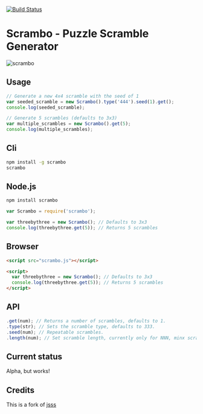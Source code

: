 [![Build Status](https://travis-ci.org/nickcolley/scrambo.svg?branch=master)](https://travis-ci.org/nickcolley/scrambo)
# Scrambo - Puzzle Scramble Generator
![scrambo](http://rawgithub.com/nickcolley/scrambo/master/scrambo.svg)

## Usage
```javascript
// Generate a new 4x4 scramble with the seed of 1
var seeded_scramble = new Scrambo().type('444').seed(1).get();
console.log(seeded_scramble);

// Generate 5 scrambles (defaults to 3x3)
var multiple_scrambles = new Scrambo().get(5);
console.log(multiple_scrambles);
```

## Cli
```bash
npm install -g scrambo
scrambo
```

## Node.js
```bash
npm install scrambo
```
```javascript
var Scrambo = require('scrambo');

var threebythree = new Scrambo(); // Defaults to 3x3
console.log(threebythree.get(5)); // Returns 5 scrambles
```

## Browser
```html
<script src="scrambo.js"></script>

<script>
  var threebythree = new Scrambo(); // Defaults to 3x3
  console.log(threebythree.get(5)); // Returns 5 scrambles
</script>
```

## API
```javascript
.get(num); // Returns a number of scrambles, defaults to 1.
.type(str); // Sets the scramble type, defaults to 333.
.seed(num); // Repeatable scrambles.
.length(num); // Set scramble length, currently only for NNN, minx scrambles.
```

## Current status
Alpha, but works!

## Credits
This is a fork of [jsss](https://github.com/cubing/jsss)
